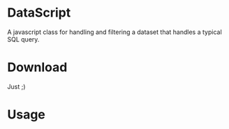 # DataScript
A javascript class for handling and filtering a dataset that handles a typical SQL query.
# Download
Just <? include 'DataScript.php' ?> ;)
# Usage

